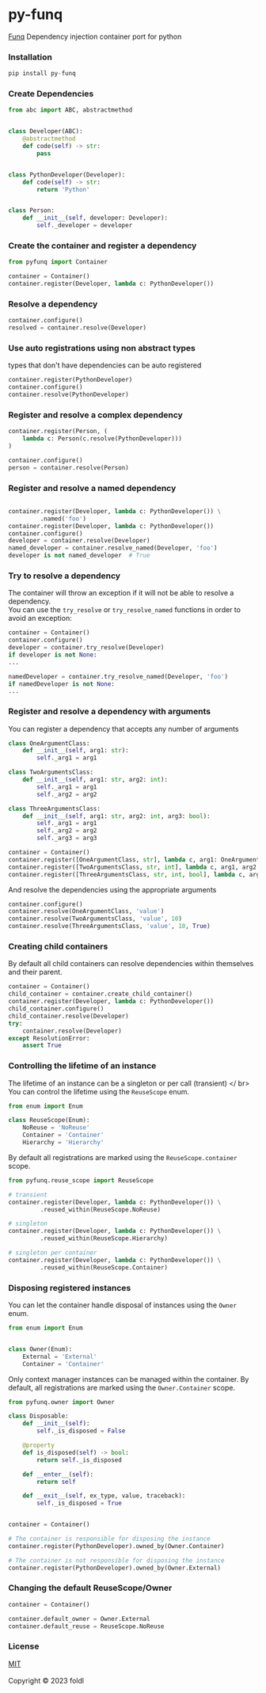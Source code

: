 # py-funq
<a href="https://github.com/jlyonsmith/Funq/" target="_blank">Funq</a> Dependency injection container port for python

### Installation

```python
pip install py-funq

```
### Create Dependencies
```python
from abc import ABC, abstractmethod


class Developer(ABC):
    @abstractmethod
    def code(self) -> str:
        pass


class PythonDeveloper(Developer):
    def code(self) -> str:
        return 'Python'


class Person:
    def __init__(self, developer: Developer):
        self._developer = developer


```
### Create the container and register a dependency
```python
from pyfunq import Container

container = Container()
container.register(Developer, lambda c: PythonDeveloper())
```

### Resolve a dependency
```python
container.configure()
resolved = container.resolve(Developer)
```

### Use auto registrations using non abstract types

types that don't have dependencies can be auto registered
```python
container.register(PythonDeveloper)
container.configure()
container.resolve(PythonDeveloper)
```

### Register and resolve a complex dependency
```python
container.register(Person, (
    lambda c: Person(c.resolve(PythonDeveloper)))
)

container.configure()
person = container.resolve(Person)
```

### Register and resolve a named dependency
```python

container.register(Developer, lambda c: PythonDeveloper()) \
         .named('foo')
container.register(Developer, lambda c: PythonDeveloper())
container.configure()
developer = container.resolve(Developer)
named_developer = container.resolve_named(Developer, 'foo')
developer is not named_developer  # True
```

### Try to resolve a dependency
The container will throw an exception if it will not be able to resolve a dependency.<br/>
You can use the ```try_resolve``` or ```try_resolve_named``` functions in order to avoid an exception:
```python
container = Container()
container.configure()
developer = container.try_resolve(Developer)
if developer is not None:
...

namedDeveloper = container.try_resolve_named(Developer, 'foo')
if namedDeveloper is not None:
...

```
### Register and resolve a dependency with arguments
You can register a dependency that accepts any number of arguments
```python
class OneArgumentClass:
    def __init__(self, arg1: str):
        self._arg1 = arg1

class TwoArgumentsClass:
    def __init__(self, arg1: str, arg2: int):
        self._arg1 = arg1
        self._arg2 = arg2

class ThreeArgumentsClass:
    def __init__(self, arg1: str, arg2: int, arg3: bool):
        self._arg1 = arg1
        self._arg2 = arg2
        self._arg3 = arg3

container = Container()
container.register([OneArgumentClass, str], lambda c, arg1: OneArgumentClass(arg1))
container.register([TwoArgumentsClass, str, int], lambda c, arg1, arg2: TwoArgumentsClass(arg1, arg2))
container.register([ThreeArgumentsClass, str, int, bool], lambda c, arg1, arg2, arg3: ThreeArgumentsClass(arg1, arg2, arg3))
```

And resolve the dependencies using the appropriate arguments
```python
container.configure()
container.resolve(OneArgumentClass, 'value')
container.resolve(TwoArgumentsClass, 'value', 10)
container.resolve(ThreeArgumentsClass, 'value', 10, True)
```

### Creating child containers
By default all child containers can resolve dependencies within themselves and their parent.

```python
container = Container()
child_container = container.create_child_container()
container.register(Developer, lambda c: PythonDeveloper())
child_container.configure()
child_container.resolve(Developer)
try:
    container.resolve(Developer)
except ResolutionError:
    assert True
```

### Controlling the lifetime of an instance
The lifetime of an instance can be a singleton or per call (transient) </ br>
You can control the lifetime using the ```ReuseScope``` enum.<br/> 

```python
from enum import Enum

class ReuseScope(Enum):
    NoReuse = 'NoReuse'
    Container = 'Container'
    Hierarchy = 'Hierarchy'

```
By default all registrations are marked using  the ```ReuseScope.container``` scope.

```python
from pyfunq.reuse_scope import ReuseScope

# transient
container.register(Developer, lambda c: PythonDeveloper()) \
         .reused_within(ReuseScope.NoReuse) 

# singleton 
container.register(Developer, lambda c: PythonDeveloper()) \
         .reused_within(ReuseScope.Hierarchy) 

# singleton per container
container.register(Developer, lambda c: PythonDeveloper()) \
         .reused_within(ReuseScope.Container) 
```

### Disposing registered instances
You can let the container handle disposal of instances using the ```Owner``` enum.<br/>

```python
from enum import Enum


class Owner(Enum):
    External = 'External'
    Container = 'Container'

```
Only context manager instances can be managed within the container.
By default, all registrations are marked using  the ```Owner.Container``` scope.

```python
from pyfunq.owner import Owner

class Disposable:
    def __init__(self):
        self._is_disposed = False

    @property
    def is_disposed(self) -> bool:
        return self._is_disposed

    def __enter__(self):
        return self

    def __exit__(self, ex_type, value, traceback):
        self._is_disposed = True


container = Container()

# The container is responsible for disposing the instance
container.register(PythonDeveloper).owned_by(Owner.Container)

# The container is not responsible for disposing the instance 
container.register(PythonDeveloper).owned_by(Owner.External)
```

### Changing the default ReuseScope/Owner

```python
container = Container()

container.default_owner = Owner.External
container.default_reuse = ReuseScope.NoReuse
```

### License

[MIT](https://github.com/sagifogel/py-funq/blob/master/LICENSE)
<br/>
<br/>
Copyright © 2023 foldl
